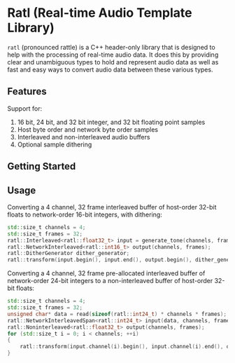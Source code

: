 # Ratl (Real-time Audio Template Library)

`ratl` (pronounced rattle) is a C++ header-only library that is designed to help with the processing of real-time audio
data. It does this by providing clear and unambiguous types to hold and represent audio data as well as fast and easy
ways to convert audio data between these various types.

## Features

Support for:
1. 16 bit, 24 bit, and 32 bit integer, and 32 bit floating point samples
1. Host byte order and network byte order samples
1. Interleaved and non-interleaved audio buffers
1. Optional sample dithering

## Getting Started

## Usage

Converting a 4 channel, 32 frame interleaved buffer of host-order 32-bit floats to network-order 16-bit integers, with
dithering:
```cpp
std::size_t channels = 4;
std::size_t frames = 32;
ratl::Interleaved<ratl::float32_t> input = generate_tone(channels, frames);
ratl::NetworkInterleaved<ratl::int16_t> output(channels, frames);
ratl::DitherGenerator dither_generator;
ratl::transform(input.begin(), input.end(), output.begin(), dither_generator);
```

Converting a 4 channel, 32 frame pre-allocated interleaved buffer of network-order 24-bit integers to a non-interleaved
buffer of host-order 32-bit floats:
```cpp
std::size_t channels = 4;
std::size_t frames = 32;
unsigned char* data = read(sizeof(ratl::int24_t) * channels * frames);
ratl::NetworkInterleavedSpan<ratl::int24_t> input(data, channels, frames);
ratl::Noninterleaved<ratl::float32_t> output(channels, frames);
for (std::size_t i = 0; i < channels; ++i)
{
    ratl::transform(input.channel(i).begin(), input.channel(i).end(), output.channel(i).begin());
}
```

